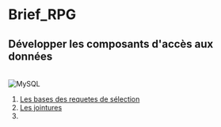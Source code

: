 # Brief_RPG
## Développer les composants d'accès aux données  
&nbsp;&nbsp;  
![MySQL](https://img.shields.io/badge/mysql-%2300f.svg?style=for-the-badge&logo=mysql&logoColor=white)  

1. [Les bases des requetes de sélection](./profile/pdf/1-RequetesDeBase.pdf)  
2. [Les jointures](./profile/pdf/1-Les_jointures.pdf)
3. 
                                                
